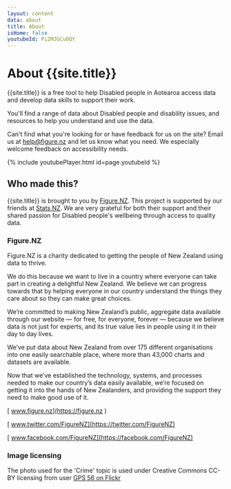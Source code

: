 ```yaml
---
layout: content
data: about
title: About
isHome: false
youtubeId: Pi2MJGCuOQY
---
```


# About {{site.title}}

{{site.title}} is a free tool to help Disabled people in Aotearoa access data and develop data skills to support their work.

You'll find a range of data about Disabled people and disability issues, and resources to help you understand and use the data.

Can't find what you're looking for or have feedback for us on the site? Email us at <help@figure.nz> and let us know what you need. We especially welcome feedback on accessibility needs.

{% include youtubePlayer.html id=page.youtubeId %}

## Who made this?

{{site.title}} is brought to you by [Figure.NZ](https://figure.nz). This project is supported by our friends at [Stats NZ](https://stats.govt.nz). We are very grateful for both their support and their shared passion for Disabled people's wellbeing through access to quality data.

### Figure.NZ

Figure.NZ is a charity dedicated to getting the people of New Zealand using data to thrive. 

We do this because we want to live in a country where everyone can take part in creating a delightful New Zealand. We believe we can progress towards that by helping everyone in our country understand the things they care about so they can make great choices.

We’re committed to making New Zealand’s public, aggregate data available through our website — for free, for everyone, forever — because we believe data is not just for experts, and its true value lies in people using it in their day to day lives.

We’ve put data about New Zealand from over 175 different organisations into one easily searchable place, where more than 43,000 charts and datasets are available.

Now that we’ve established the technology, systems, and processes needed to make our country’s data easily available, we’re focused on getting it into the hands of New Zealanders, and providing the support they need to make good use of it.

[<i class="fa fa-globe fa-fw" aria-hidden="true"></i> www.figure.nz](https://figure.nz )

[<i class="fa fa-twitter fa-fw" aria-hidden="true"></i> www.twitter.com/FigureNZ](https://twitter.com/FigureNZ)

[<i class="fa fa-facebook-official fa-fw" aria-hidden="true"></i> www.facebook.com/FigureNZ](https://facebook.com/FigureNZ)

### Image licensing

The photo used for the 'Crime' topic is used under Creative Commons CC-BY licensing from user [GPS 56 on Flickr](https://www.flickr.com/photos/91807507@N03/21060756045/in/photolist-y64T2x-h2b4J-2n5DfFC-GxddDE-T8ALmt-neJJMy-SK6vzy-aG163V-2c2NaUo-YeQZfJ-9B9bkh-8MueWu-pDx1u8-2n5RoF2-mtQstC-Ps4SSg-EMcoqs-PxmU4a-47UHD-7JhLgi-2ddiXGC-ro21PV-4LP8Qr-2m4nqbj-ZjDrx6-QAz2Fn-2bUctJe-gczYhn-2bUcssM-2emcLQW-2cbhdDZ-2bUcsYX-RiMbwL-RiMdJw-2cbhea8-PpJpJC-RiMc7J-RKZ9va-2fnubuw-ZjDseM-2bUcuta-Rr7u2f-RiMcUq-RiMexq-TmqnLs-2e6MgTk-PBT4RB-ZjDrU8-2hty2fQ-QLUbt8)
